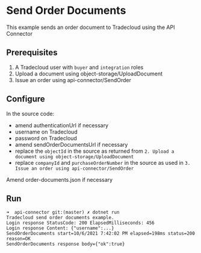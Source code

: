 # Send Order Documents

This example sends an order document to Tradecloud using the API Connector

## Prerequisites

1. A Tradecloud user with `buyer` and `integration` roles
2. Upload a document using object-storage/UploadDocument
3. Issue an order using api-connector/SendOrder

## Configure

In the source code:
- amend authenticationUrl if necessary
- username on Tradecloud
- password on Tradecloud
- amend sendOrderDocumentsUrl if necessary
- replace the `objectId` in the source as returned from `2. Upload a document using object-storage/UploadDocument`
- replace `companyId` and `purchaseOrderNumber` in the source as used in `3. Issue an order using api-connector/SendOrder`

Amend order-documents.json if necessary

## Run

```
➜  api-connector git:(master) ✗ dotnet run
Tradecloud send order documents example.
Login response StatusCode: 200 ElapsedMilliseconds: 456
Login response Content: {"username":...}
SendOrderDocuments start=10/6/2021 7:42:02 PM elapsed=198ms status=200 reason=OK
SendOrderDocuments response body={"ok":true}
```